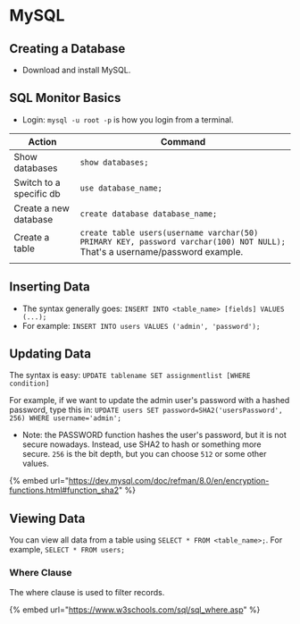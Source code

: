 # MySQL

## Creating a Database

* Download and install MySQL.

## SQL Monitor Basics

* Login: `mysql -u root -p` is how you login from a terminal.

| Action                  | Command                                                                                                                     |
| ----------------------- | --------------------------------------------------------------------------------------------------------------------------- |
| Show databases          | `show databases;`                                                                                                           |
| Switch to a specific db | `use database_name;`                                                                                                        |
| Create a new database   | `create database database_name;`                                                                                            |
| Create a table          | `create table users(username varchar(50) PRIMARY KEY, password varchar(100) NOT NULL);` That's a username/password example. |
|                         |                                                                                                                             |

## Inserting Data

* The syntax generally goes: `INSERT INTO <table_name> [fields] VALUES (...);`
* For example: `INSERT INTO users VALUES ('admin', 'password');`

## Updating Data

The syntax is easy: `UPDATE tablename SET assignmentlist [WHERE condition]`

For example, if we want to update the admin user's password with a hashed password, type this in: `UPDATE users SET password=SHA2('usersPassword', 256) WHERE username='admin';`

* Note: the PASSWORD function hashes the user's password, but it is not secure nowadays. Instead, use SHA2 to hash or something more secure. `256` is the bit depth, but you can choose `512` or some other values.

{% embed url="https://dev.mysql.com/doc/refman/8.0/en/encryption-functions.html#function_sha2" %}



## Viewing Data

You can view all data from a table using `SELECT * FROM <table_name>;`. For example, `SELECT * FROM users;`

### Where Clause

The where clause is used to filter records.&#x20;

{% embed url="https://www.w3schools.com/sql/sql_where.asp" %}


